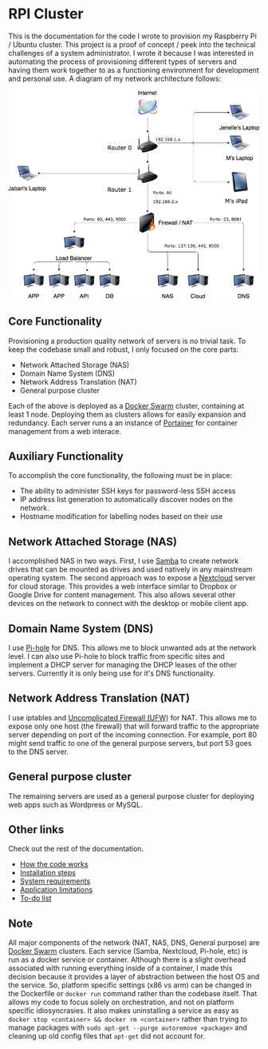 # RPI Cluster
This is the documentation for the code I wrote to provision my
Raspberry Pi / Ubuntu cluster. This project is a proof of concept / peek
into the technical challenges of a system administrator. I wrote it because
I was interested in automating the process of provisioning different types
of servers and having them work together to as a functioning environment
for development and personal use. A diagram of my network architecture follows:

![project architecture][cluster_diagram]

## Core Functionality
Provisioning a production quality network of servers is no trivial task. To keep the
codebase small and robust, I only focused on the core parts:

* Network Attached Storage (NAS)
* Domain Name System (DNS)
* Network Address Translation (NAT)
* General purpose cluster

Each of the above is deployed as a [Docker Swarm][swarm] cluster, containing at least 1 node.
Deploying them as clusters allows for easily expansion and redundancy. Each server runs a an
instance of [Portainer][portainer] for container management from a web interace.

## Auxiliary Functionality
To accomplish the core functionality, the following must be in place:

* The ability to administer SSH keys for password-less SSH access
* IP address list generation to automatically discover nodes on the network.
* Hostname modification for labelling nodes based on their use

## Network Attached Storage (NAS)
I accomplished NAS in two ways. First, I use [Samba][samba] to create network drives that can
be mounted as drives and used natively in any mainstream operating system. The second
approach was to expose a [Nextcloud][nextcloud] server for cloud storage. This provides a web
interface similar to Dropbox or Google Drive for content management. This also allows
several other devices on the network to connect with the desktop or mobile client app.

## Domain Name System (DNS)
I use [Pi-hole][pihole] for DNS. This allows me to block unwanted ads at the network level. I can
also use Pi-hole to block traffic from specific sites and implement a DHCP server
for managing the DHCP leases of the other servers. Currently it is only being use for
it's DNS functionality.

## Network Address Translation (NAT)
I use iptables and [Uncomplicated Firewall (UFW)][ufw] for NAT. This allows me to expose
only one host (the firewall) that will forward traffic to the appropriate server
depending on port of the incoming connection. For example, port 80 might send traffic
to one of the general purpose servers, but port 53 goes to the DNS server.

## General purpose cluster
The remaining servers are used as a general purpose cluster for deploying
web apps such as Wordpress or MySQL.

## Other links
Check out the rest of the documentation.

* [How the code works](pages/code.md)
* [Installation steps](pages/install.md)
* [System requirements](pages/reqs.md)
* [Application limitations](pages/limits.md)
* [To-do list](pages/todo.md)

## Note
All major components of the network (NAT, NAS, DNS, General purpose) are [Docker Swarm][swarm]
clusters. Each service (Samba, Nextcloud, Pi-hole, etc) is run as a docker service or
container. Although there is a slight overhead associated with running everything inside of
a container, I made this decision because it provides a layer of abstraction between the host OS
and the service. So, platform specific settings (x86 vs arm) can be changed in the Dockerfile
or `docker run` command rather than the codebase itself. That allows my code to focus solely
on orchestration, and not on platform specific idiosyncrasies. It also makes uninstalling a
service as easy as `docker stop <container> && docker rm <container>` rather than trying
to manage packages with `sudo apt-get --purge autoremove <package>` and cleaning up old config files
that `apt-get` did not account for.

[portainer]: https://portainer.io/
[pihole]: https://pi-hole.net/
[nextcloud]: https://nextcloud.com/
[samba]: https://www.samba.org/
[ufw]: https://wiki.ubuntu.com/UncomplicatedFirewall
[swarm]: https://docs.docker.com/engine/swarm/
[cluster_diagram]: assets/img/cluster_diagram.png
